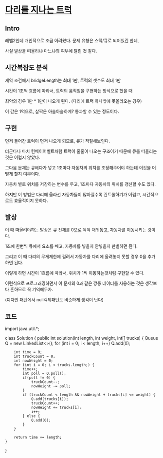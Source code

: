# [다리를 지나는 트럭](https://school.programmers.co.kr/learn/courses/30/lessons/42583)

## Intro

레벨2인데 개인적으로 조금 어려웠다. 문제 유형은 스택/큐로 되어있긴 한데, 

사실 발상을 떠올리냐 마느냐의 여부에 달린 것 같다.

## 시간복잡도 분석

제약 조건에서 bridgeLength는 최대 1만, 트럭의 갯수도 최대 1만

시간이 1초씩 흐름에 따라서, 트럭의 움직임을 구현하는 방식으로 했을 때

최악의 경우 1만 * 1만이 나오게 된다. (다리에 트럭 하나밖에 못올라오는 경우)

이 값은 1억으로, 살짝은 아슬아슬하게? 통과할 수 있는 정도이다.

## 구현

먼저 들어간 트럭이 먼저 나오게 되므로, 큐가 적절해보인다.

더군다나 마치 컨베이어벨트처럼 트럭이 줄줄이 나오는 구조이기 때문에 큐를 떠올리는것은 어렵지 않았다.

그다음 문제는 큐에다가 넣고 1초마다 자동차의 위치를 조정해주어야 하는데 이것을 어떻게 할지 여부이다.

자동차 별로 위치를 저장하는 변수를 두고, 1초마다 자동차의 위치를 갱신할 수도 있다.

하지만 이 방법은 다리에 올라선 자동차들이 많아질수록 컨트롤하기가 어렵고, 시간적으로도 효율적이지 못하다.

## 발상

이 때 떠올려야하는 발상은 큐 전체를 0으로 꽉꽉 채워놓고, 자동차를 이동시키는 것이다.

1초에 한번씩 큐에서 요소를 빼고, 자동차를 넣을지 안넣을지 판별하면 된다.

그리고 이 때 다리의 무게제한에 걸려서 자동차를 다리에 올려놓지 못할 경우 0을 추가하면 된다.

이렇게 하면 시간이 1흐름에 따라서, 위치가 1씩 이동하는것처럼 구현할 수 있다.

이런식으로 프로그래밍하면서 이 문제의 0과 같은 깡통 데이터를 사용하는 것은 생각보다 흔하므로 꼭 기억해두자.

(디자인 패턴에서 null객체패턴도 비슷하게 생각이 난다)

## 코드

import java.util.*;

class Solution {
    public int solution(int length, int weight, int[] trucks) {
        Queue<Integer> Q = new LinkedList<>();
        for (int i = 0; i < length; i++) Q.add(0);
        
        int time = 0;
        int truckCount = 0;
        int nowWeight = 0;
        for (int i = 0; i < trucks.length;) {
            time++;
            int poll = Q.poll();
            if(poll != 0) {
                truckCount--;
                nowWeight -= poll;
            }
            if (truckCount < length && nowWeight + trucks[i] <= weight) {
                Q.add(trucks[i]);
                truckCount++;
                nowWeight += trucks[i];
                i++;
            } else {
                Q.add(0);
            }
        }
        
        return time += length;
    }
}
